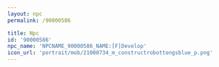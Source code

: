 ```yaml
---
layout: npc
permalink: /90000586

title: Npc
id: '90000586'
npc_name: 'NPCNAME_90000586_NAME:[F]Develop'
icon_url: 'portrait/mob/21000734_m_constructrobottongsblue_p.png'
---
```

